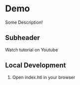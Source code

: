 # Demo

Some Description!

## Subheader

Watch tutorial on Youtube

## Local Development

1. Open index.htl in your browser